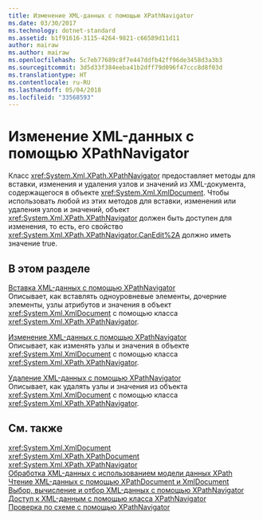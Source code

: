 ```yaml
---
title: Изменение XML-данных с помощью XPathNavigator
ms.date: 03/30/2017
ms.technology: dotnet-standard
ms.assetid: b1f91616-3115-4264-9821-c66589d11d11
author: mairaw
ms.author: mairaw
ms.openlocfilehash: 5c7eb77689c8f7e447ddfb42ff96de3458d3a3b3
ms.sourcegitcommit: 3d5d33f384eeba41b2dff79d096f47ccc8d8f03d
ms.translationtype: HT
ms.contentlocale: ru-RU
ms.lasthandoff: 05/04/2018
ms.locfileid: "33568593"
---
```

# <a name="editing-xml-data-using-xpathnavigator"></a>Изменение XML-данных с помощью XPathNavigator
Класс <xref:System.Xml.XPath.XPathNavigator> предоставляет методы для вставки, изменения и удаления узлов и значений из XML-документа, содержащегося в объекте <xref:System.Xml.XmlDocument>. Чтобы использовать любой из этих методов для вставки, изменения или удаления узлов и значений, объект <xref:System.Xml.XPath.XPathNavigator> должен быть доступен для изменения, то есть, его свойство <xref:System.Xml.XPath.XPathNavigator.CanEdit%2A> должно иметь значение true.  
  
## <a name="in-this-section"></a>В этом разделе  
 [Вставка XML-данных с помощью XPathNavigator](../../../../docs/standard/data/xml/insert-xml-data-using-xpathnavigator.md)  
 Описывает, как вставлять одноуровневые элементы, дочерние элементы, узлы атрибутов и значения в объект <xref:System.Xml.XmlDocument> с помощью класса <xref:System.Xml.XPath.XPathNavigator>.  
  
 [Изменение XML-данных с помощью XPathNavigator](../../../../docs/standard/data/xml/modify-xml-data-using-xpathnavigator.md)  
 Описывает, как изменять узлы и значения в объекте <xref:System.Xml.XmlDocument> с помощью класса <xref:System.Xml.XPath.XPathNavigator>.  
  
 [Удаление XML-данных с помощью XPathNavigator](../../../../docs/standard/data/xml/remove-xml-data-using-xpathnavigator.md)  
 Описывает, как удалять узлы и значения из объекта <xref:System.Xml.XmlDocument> с помощью класса <xref:System.Xml.XPath.XPathNavigator>.  
  
## <a name="see-also"></a>См. также  
 <xref:System.Xml.XmlDocument>  
 <xref:System.Xml.XPath.XPathDocument>  
 <xref:System.Xml.XPath.XPathNavigator>  
 [Обработка XML-данных с использованием модели данных XPath](../../../../docs/standard/data/xml/process-xml-data-using-the-xpath-data-model.md)  
 [Чтение XML-данных с помощью XPathDocument и XmlDocument](../../../../docs/standard/data/xml/reading-xml-data-using-xpathdocument-and-xmldocument.md)  
 [Выбор, вычисление и отбор XML-данных с помощью XPathNavigator](../../../../docs/standard/data/xml/selecting-evaluating-and-matching-xml-data-using-xpathnavigator.md)  
 [Доступ к XML-данным с помощью класса XPathNavigator](../../../../docs/standard/data/xml/accessing-xml-data-using-xpathnavigator.md)  
 [Проверка по схеме с помощью XPathNavigator](../../../../docs/standard/data/xml/schema-validation-using-xpathnavigator.md)
